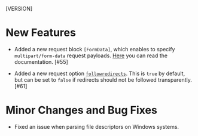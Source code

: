 [VERSION]

# New Features

- Added a new request block `[FormData]`, which enables to specify `multipart/form-data` request payloads. [Here](https://studio-b12.github.io/goat/goatfile/requests/formdata.html) you can read the documentation. [#55]

- Added a new request option [`followredirects`](https://studio-b12.github.io/goat/goatfile/requests/options.html#followredirects). This is `true` by default, but can be set to `false` if redirects should not be followed transparently. [#61]

# Minor Changes and Bug Fixes

- Fixed an issue when parsing file descriptors on Windows systems.